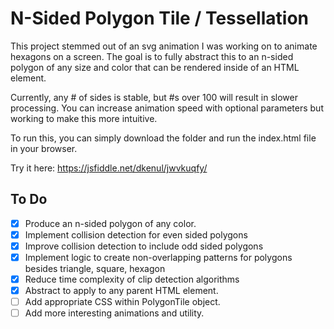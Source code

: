 # N-Sided Polygon Tile / Tessellation

This project stemmed out of an svg animation I was working on to animate hexagons
on a screen. The goal is to fully abstract this to an n-sided polygon of any size
and color that can be rendered inside of an HTML element.

Currently, any # of sides is stable, but #s over 100 will result in slower processing.
You can increase animation speed with optional parameters but working to make this more intuitive.

To run this, you can simply download the folder and run the index.html file in
your browser.

Try it here:
https://jsfiddle.net/dkenul/jwvkuqfy/

## To Do

- [x] Produce an n-sided polygon of any color.
- [x] Implement collision detection for even sided polygons
- [x] Improve collision detection to include odd sided polygons
- [x] Implement logic to create non-overlapping patterns for polygons besides triangle, square, hexagon
- [x] Reduce time complexity of clip detection algorithms
- [x] Abstract to apply to any parent HTML element.
- [ ] Add appropriate CSS within PolygonTile object.
- [ ] Add more interesting animations and utility.
